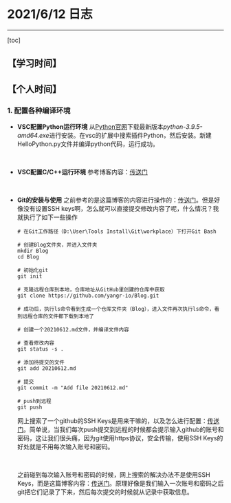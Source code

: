 # 2021/6/12 日志

***

[toc]

## 【学习时间】

## 【个人时间】

### 1. 配置各种编译环境

+ **VSC配置Python运行环境**   从[Python官网](https://www.python.org/)下载最新版本*python-3.9.5-amd64.exe*进行安装。在vsc的扩展中搜索插件Python，然后安装。新建HelloPython.py文件并编译python代码，运行成功。

<br>

+ **VSC配置C/C++运行环境**   参考博客内容：[传送门](https://www.cnblogs.com/lkpp/p/vscode-cpp.html)

<br>

+ **Git的安装与使用**   之前参考的是这篇博客的内容进行操作的：[传送门](https://blog.csdn.net/u012615705/article/details/78601295?utm_medium=distribute.pc_relevant.none-task-blog-2%7Edefault%7EBlogCommendFromMachineLearnPai2%7Edefault-2.control&depth_1-utm_source=distribute.pc_relevant.none-task-blog-2%7Edefault%7EBlogCommendFromMachineLearnPai2%7Edefault-2.control)。但是好像没有设置SSH keys啊，怎么就可以直接提交修改内容了呢，什么情况？我就执行了如下一些操作
    ```
    # 在Git工作路径（D:\User\Tools Install\Git\workplace）下打开Git Bash

    # 创建Blog文件夹，并进入文件夹
    mkdir Blog
    cd Blog

    # 初始化git
    git init

    # 克隆远程仓库到本地，仓库地址从GitHub里创建的仓库中获取
    git clone https://github.com/yangr-io/Blog.git

    # 成功后，执行ls命令看到生成一个仓库文件夹（Blog），进入文件再次执行ls命令，看到远程仓库的文件都下载到本地了

    # 创建一个20210612.md文件，并编译文件内容

    # 查看修改内容
    git status -s .

    # 添加待提交的文件
    git add 20210612.md

    # 提交
    git commit -m "Add file 20210612.md"

    # push到远程
    git push
    ```

    网上搜索了一个github的SSH Keys是用来干嘛的，以及怎么进行配置：[传送门](https://blog.csdn.net/love_fdu_llp/article/details/38752365)。简单说，当我们每次push提交到远程的时候都会提示输入github的账号和密码，这让我们很头痛，因为git使用https协议，安全传输，使用SSH Keys的好处就是不用每次输入账号和密码。

    <br>

    之前碰到每次输入账号和密码的时候，网上搜索的解决办法不是使用SSH Keys，而是这篇博客内容：[传送门](https://blog.csdn.net/xiecheng1995/article/details/107226818/)。原理好像是我们输入一次账号和密码之后git把它们记录了下来，然后每次提交的时候就从记录中获取信息。